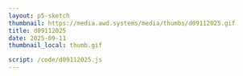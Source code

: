 ```yaml
---
layout: p5-sketch
thumbnail: https://media.awd.systems/media/thumbs/d09112025.gif
title: d09112025
date: 2025-09-11
thumbnail_local: thumb.gif

script: /code/d09112025.js
---
```

